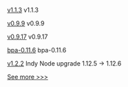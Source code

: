 
[v1.1.3](https://github.com/hyperledger/firefly-evmconnect/releases/tag/v1.1.3) v1.1.3

[v0.9.9](https://github.com/hyperledger/firefly-transaction-manager/releases/tag/v0.9.9) v0.9.9

[v0.9.17](https://github.com/hyperledger/firefly-signer/releases/tag/v0.9.17) v0.9.17

[bpa-0.11.6](https://github.com/hyperledger-labs/business-partner-agent-chart/releases/tag/bpa-0.11.6) bpa-0.11.6

[v1.2.2](https://github.com/hyperledger/indy-node-container/releases/tag/v1.2.2) Indy Node upgrade 1.12.5 -> 1.12.6


[See more >>>](https://start-here.hyperledger.org/releases)
